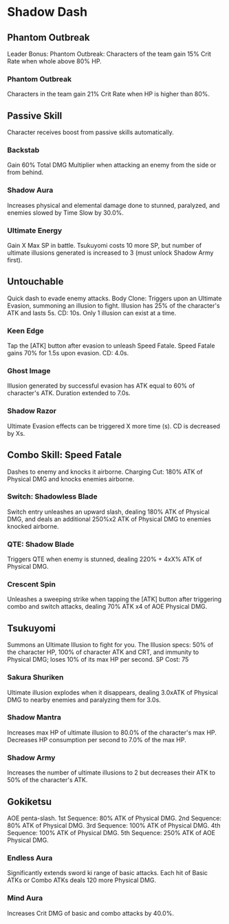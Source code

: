 # Shadow Dash

## Phantom Outbreak

Leader Bonus:
Phantom Outbreak: Characters of the team gain 15% Crit Rate when whole above 80% HP.

### Phantom Outbreak

Characters in the team gain 21% Crit Rate when HP is higher than 80%.

## Passive Skill

Character receives boost from passive skills automatically.

### Backstab

Gain 60% Total DMG Multiplier when attacking an enemy from the side or from behind.

### Shadow Aura

Increases physical and elemental damage done to stunned, paralyzed, and enemies slowed by Time Slow by 30.0%.

### Ultimate Energy

Gain X Max SP in battle. Tsukuyomi costs 10 more SP, but number of ultimate illusions generated is increased to 3 (must unlock Shadow Army first).

## Untouchable

Quick dash to evade enemy attacks.
Body Clone: Triggers upon an Ultimate Evasion, summoning an illusion to fight. Illusion has 25% of the character's ATK and lasts 5s. CD: 10s. Only 1 illusion can exist at a time.

### Keen Edge

Tap the [ATK] button after evasion to unleash Speed Fatale. Speed Fatale gains 70% for 1.5s upon evasion. CD: 4.0s.

### Ghost Image

Illusion generated by successful evasion has ATK equal to 60% of character's ATK. Duration extended to 7.0s.

### Shadow Razor

Ultimate Evasion effects can be triggered X more time (s). CD is decreased by Xs.

## Combo Skill: Speed Fatale

Dashes to enemy and knocks it airborne.
Charging Cut: 180% ATK of Physical DMG and knocks enemies airborne.

### Switch: Shadowless Blade

Switch entry unleashes an upward slash, dealing 180% ATK of Physical DMG, and deals an additional 250%x2 ATK of Physical DMG to enemies knocked airborne.

### QTE: Shadow Blade

Triggers QTE when enemy is stunned, dealing 220% + 4xX% ATK of Physical DMG.

### Crescent Spin

Unleashes a sweeping strike when tapping the [ATK] button after triggering combo and switch attacks, dealing 70% ATK x4 of AOE Physical DMG.

## Tsukuyomi

Summons an Ultimate Illusion to fight for you.
The Illusion specs: 50% of the character HP, 100% of character ATK and CRT, and immunity to Physical DMG; loses 10% of its max HP per second.
SP Cost: 75

### Sakura Shuriken

Ultimate illusion explodes when it disappears, dealing 3.0xATK of Physical DMG to nearby enemies and paralyzing them for 3.0s.

### Shadow Mantra

Increases max HP of ultimate illusion to 80.0% of the character's max HP. Decreases HP consumption per second to 7.0% of the max HP.

### Shadow Army

Increases the number of ultimate illusions to 2 but decreases their ATK to 50% of the character's ATK.

## Gokiketsu

AOE penta-slash.
1st Sequence: 80% ATK of Physical DMG.
2nd Sequence: 80% ATK of Physical DMG.
3rd Sequence: 100% ATK of Physical DMG.
4th Sequence: 100% ATK of Physical DMG.
5th Sequence: 250% ATK of AOE Physical DMG.

### Endless Aura

Significantly extends sword ki range of basic attacks. Each hit of Basic ATKs or Combo ATKs deals 120 more Physical DMG.

### Mind Aura

Increases Crit DMG of basic and combo attacks by 40.0%.